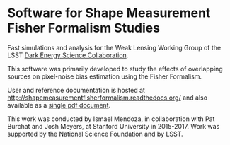 Software for Shape Measurement Fisher Formalism Studies
============================================

Fast simulations and analysis for the Weak Lensing Working Group of the LSST [Dark Energy Science Collaboration](http://www.lsst-desc.org).

This software was primarily developed to study the effects of overlapping sources on pixel-noise bias estimation using the Fisher Formalism. 

User and reference documentation is hosted at http://shapemeasurementfisherformalism.readthedocs.org/ and also available as a [single pdf document](https://readthedocs.org/projects/shapemeasurementfisherformalism/downloads/pdf/latest/).

This work was conducted by Ismael Mendoza, in collaboration with Pat Burchat and Josh Meyers, at Stanford University in 2015-2017. Work was supported by the National Science Foundation and by LSST.

